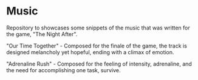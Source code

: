 # Music
Repository to showcases some snippets of the music that was written for the game, "The Night After". 

"Our Time Together" - Composed for the finale of the game, the track is designed melancholy yet hopeful, ending with a climax of emotion. 

"Adrenaline Rush" - Composed for the feeling of intensity, adrenaline, and the need for accomplishing one task, survive.
